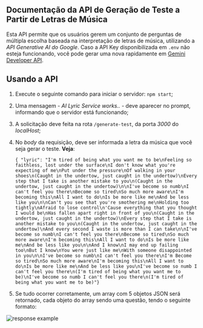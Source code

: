 ## Documentação da API de Geração de Teste a Partir de Letras de Música

Esta API permite que os usuários gerem um conjunto de perguntas de múltipla escolha baseada na interpretação de letras de música, utilizando a *API Generative AI do Google*. Caso a API Key disponibilizada em `.env` não esteja funcionando, você pode gerar uma nova rapidamente em [Gemini Developer API](https://ai.google.dev/gemini-api?hl=pt-br).

## Usando a API
1. Execute o seguinte comando para iniciar o servidor: `npm start`;
   
2. Uma mensagem - *AI Lyric Service works..* - deve aparecer no prompt, informando que o servidor está funcionando;
   
3. A solicitação deve feita na rota `/generate-test`, da porta *3000* do *localHost*;
   
4. No *body* da requisição, deve ser informada a letra da música que você seja gerar o teste. **Veja**:

   `{ "lyric": "I'm tired of being what you want me to be\nFeeling so faithless, lost under the surface\nI don't know what you're expecting of me\nPut under the pressure\nOf walking in your shoes\n(Caught in the undertow, just caught in the undertow)\nEvery step that I take is another mistake to you\n(Caught in the undertow, just caught in the undertow)\n\nI've become so numb\nI can't feel you there\nBecome so tired\nSo much more aware\nI'm becoming this\nAll I want to do\nIs be more like me\nAnd be less like you\n\nCan't you see that you're smothering me\nHolding too tightly\nAfraid to lose control\n'Cause everything that you thought I would be\nHas fallen apart right in front of you\n(Caught in the undertow, just caught in the undertow)\nEvery step that I take is another mistake to you\n(Caught in the undertow, just caught in the undertow)\nAnd every second I waste is more than I can take\n\nI've become so numb\nI can't feel you there\nBecome so tired\nSo much more aware\nI'm becoming this\nAll I want to do\nIs be more like me\nAnd be less like you\n\nAnd I know\nI may end up failing too\nBut I know\nYou were just like me\nWith someone disappointed in you\n\nI've become so numb\nI can't feel you there\nI'm Become so tired\nSo much more aware\nI'm becoming this\nAll I want to do\nIs be more like me\nAnd be less like you\nI've become so numb I can't feel you there\n(I'm tired of being what you want me to be)\nI've become so numb I can't feel you there\n(I'm tired of being what you want me to be)"}`

5. Se tudo ocorrer corretamente, um array com 5 objetos JSON será retornado, cada objeto do array sendo uma questão, tendo o seguinte formato:

![response example](/response-example.png")
